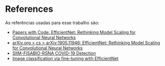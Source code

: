 # References

As referências usadas para esse trabalho são:
- [Papers with Code: EfficientNet: Rethinking Model Scaling for Convolutional Neural Networks](https://paperswithcode.com/paper/efficientnet-rethinking-model-scaling-for)
- [arXiv.org > cs > arXiv:1905.11946: EfficientNet: Rethinking Model Scaling for Convolutional Neural Networks](https://arxiv.org/abs/1905.11946)
- [SIIM-FISABIO-RSNA COVID-19 Detection](https://www.kaggle.com/c/siim-covid19-detection)
- [Image classification via fine-tuning with EfficientNet](https://keras.io/examples/vision/image_classification_efficientnet_fine_tuning/)
